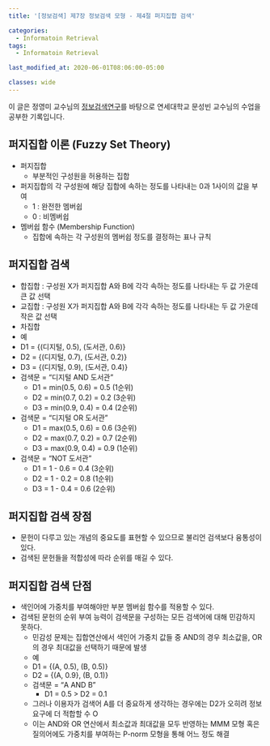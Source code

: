 ```yaml
---
title: '[정보검색] 제7장 정보검색 모형 - 제4절 퍼지집합 검색'

categories:
  - Informatoin Retrieval
tags:
  - Informatoin Retrieval

last_modified_at: 2020-06-01T08:06:00-05:00

classes: wide
---
```


이 글은 정영미 교수님의 [정보검색연구](https://www.aladin.co.kr/shop/wproduct.aspx?ItemId=17330455)를 바탕으로 연세대학교 문성빈 교수님의 수업을 공부한 기록입니다.

## 퍼지집합 이론 (Fuzzy Set Theory)

- 퍼지집합
    - 부분적인 구성원을 허용하는 집합
- 퍼지집합의 각 구성원에 해당 집합에 속하는 정도를 나타내는 0과 1사이의 값을 부여
    - 1 : 완전한 멤버쉽
    - 0 : 비멤버쉽
- 멤버쉽 함수 (Membership Function)
    - 집합에 속하는 각 구성원의 멤버쉽 정도를 결정하는 표나 규칙

## 퍼지집합 검색

- 합집합 : 구성원 X가 퍼지집합 A와 B에 각각 속하는 정도를 나타내는 두 값 가운데 큰 값 선택
- 교집합 : 구성원 X가 퍼지집합 A와 B에 각각 속하는 정도를 나타내는 두 값 가운데 작은 값 선택
- 차집합
- 예
- D1 = {(디지털, 0.5), (도서관, 0.6)}
- D2 = {(디지털, 0.7), (도서관, 0.2)}
- D3 = {(디지털, 0.9), (도서관, 0.4)}
- 검색문 = “디지털 AND 도서관”
    - D1 = min(0.5, 0.6) = 0.5 (1순위)
    - D2 = min(0.7, 0.2) = 0.2 (3순위)
    - D3 = min(0.9, 0.4) = 0.4 (2순위)
- 검색문 = “디지털 OR 도서관”
    - D1 = max(0.5, 0.6) = 0.6 (3순위)
    - D2 = max(0.7, 0.2) = 0.7 (2순위)
    - D3 = max(0.9, 0.4) = 0.9 (1순위)
- 검색문 = “NOT 도서관”
    - D1 = 1 - 0.6 = 0.4 (3순위)
    - D2 = 1 - 0.2 = 0.8 (1순위)
    - D3 = 1 - 0.4 = 0.6 (2순위)

## 퍼지집합 검색 장점

- 문헌이 다루고 있는 개념의 중요도를 표현할 수 있으므로 불리언 검색보다 융통성이 있다.
- 검색된 문헌들을 적합성에 따라 순위를 매길 수 있다.

## 퍼지집합 검색 단점

- 색인어에 가중치를 부여해야만 부분 멤버쉽 함수를 적용할 수 있다.
- 검색된 문헌의 순위 부여 능력이 검색문을 구성하는 모든 검색어에 대해 민감하지 못하다.
    - 민감성 문제는 집합연산에서 색인어 가중치 값들 중 AND의 경우 최소값을, OR의 경우 최대값을 선택하기 때문에 발생
    - 예
    - D1 = {(A, 0.5), (B, 0.5)}
    - D2 = {(A, 0.9}, (B, 0.1)}
    - 검색문 = “A AND B”
        - D1 = 0.5 > D2 = 0.1
    - 그러나 이용자가 검색어 A를 더 중요하게 생각하는 경우에는 D2가 오히려 정보요구에 더 적합할 수 O
    - 이는 AND와 OR 연산에서 최소값과 최대값을 모두 반영하는 MMM 모형 혹은 질의어에도 가중치를 부여하는 P-norm 모형을 통해 어느 정도 해결
